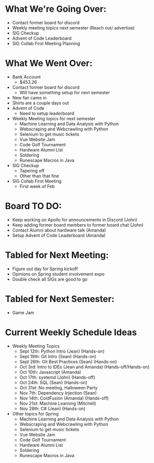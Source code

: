 # What We're Going Over:
- Contact former board for discord
- Weekly meeting topics next semester (Reach out/ advertise)
- SIG Checkup
- Advent of Code Leaderboard
- SIG Collab First Meeting Planning 

# What We Went Over:
- Bank Account
    - $453.26
- Contact former board for discord
    - Will have something setup for next semester
- New fan came in 
- Shirts are a couple days out
- Advent of Code
    - Need to setup leaderboard
- Weekly Meeting topics for next semester
    - Machine Learning and Data Analysis with Python
    - Webscraping and Webcrawling with Python
    - Selenium to get music tickets
    - Vue Website Jam
    - Code Golf Tournament 
    - Hardware Alumni List
    - Soldering 
    - Runescape Macros in Java
- SIG Checkup
    - Tapering off
    - Other than that fine
- SIG Collab First Meeting 
    - First week of Feb 

# Board TO DO: 
- Keep working on Apollo for announcements in Discord (John)
- Keep adding former board members to former board chat (John)
- Contact Alumni about hardware talk (Amanda)
- Setup Advent of Code Leaderboard (Amanda)

# Tabled for Next Meeting:
- Figure out day for Spring kickoff
- Opinions on Spring student involvement expo
- Double check all SIGs are good to go

# Tabled for Next Semester:
- Game Jam

# Current Weekly Schedule Ideas
- Weekly Meeting Topics 
    - Sept 12th: Python Intro (Jean) (Hands-on)
    - Sept 19th: Git Intro (Sean) (Hands-on)
    - Sept 26th: Git Best Practices (Sean) (Hands-on)
    - Oct 3rd: Intro to IDEs (Jean and Amanda) (Hands-off/Hands-on)
    - Oct 10th: Javascript (Amanda)
    - Oct 17th: systemd (John) (Hands-off) 
    - Oct 24th: SQL (Sean) (Hands-on)
    - Oct 31st: No meeting, Halloween Party
    - Nov 7th: Dependency Injection (Sean) 
    - Nov 14th: ColdFusion (Amanda) (Hands-off)
    - Nov 21st: Machine Learning (Mitchell)
    - Nov 28th: C# (Jean) (Hands-on)
- Other topics for Spring
    - Machine Learning and Data Analysis with Python
    - Webscraping and Webcrawling with Python
    - Selenium to get music tickets
    - Vue Website Jam
    - Code Golf Tournament 
    - Hardware Alumni List
    - Soldering 
    - Runescape Macros in Java
